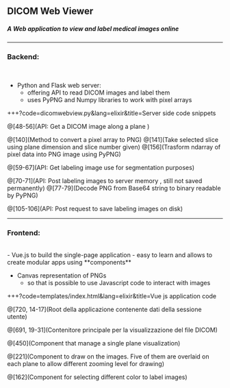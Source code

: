 
## DICOM Web Viewer

##### A Web application to view and label medical images online 

---
### Backend:

<br> 

- Python and Flask web server:
    - offering API to read DICOM images and label them
    - uses PyPNG and Numpy libraries to work with pixel arrays
    
+++?code=dicomwebview.py&lang=elixir&title=Server side code snippets

@[48-56](API: Get a DICOM image along a plane )

@[140](Method to convert a pixel array to PNG)
@[141](Take selected slice using plane dimension and slice number given)
@[156](Trasform ndarray of pixel data into PNG image using PyPNG)

@[59-67](API: Get labeling image use for segmentation purposes)

@[70-71](API: Post labeling images to server memory , still not saved permanently)
@[77-79](Decode PNG from Base64 string to binary readable by PyPNG)

@[105-106](API: Post request to save labeling images on disk)

---
### Frontend:
<br>
- Vue.js to build the single-page application
    - easy to learn and allows to create modular apps using **components**  

- Canvas representation of PNGs
    - so that is possible to use Javascript code to interact with images  

+++?code=templates/index.html&lang=elixir&title=Vue js application code

@[720, 14-17](Root della applicazione contenente dati della sessione utente)

@[691, 19-31](Contenitore principale per la visualizzazione del file DICOM)

@[450](Component that manage a single plane visualization)

@[221](Component to draw on the images. Five of them are overlaid on each plane to allow different zooming level for drawing)

@[162](Component for selecting different color to label images)
